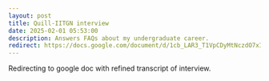 ```yaml
---
layout: post
title: Quill-IITGN interview
date: 2025-02-01 05:53:00
description: Answers FAQs about my undergraduate career.
redirect: https://docs.google.com/document/d/1cb_LAR3_T1VpCDyMtNczdO7xIVFAfPB2Mg-m7LOBM3s/edit?usp=sharing
---
```


Redirecting to google doc with refined transcript of interview.